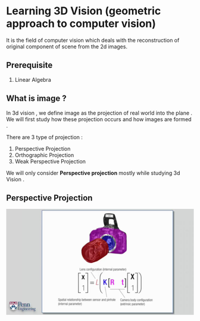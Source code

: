 # Learning 3D Vision (geometric approach to computer vision)

It is the field of computer vision which deals with the reconstruction of original component of scene from the 2d images.


## Prerequisite

1. Linear Algebra


## What is image ?

In 3d vision , we define image as the projection of real world into the plane .  We will first study how these projection occurs and how images are formed .

There are 3 type of projection :

1. Perspective Projection
2. Orthographic Projection
3. Weak Perspective Projection

We will only consider **Perspective projection** mostly while studying 3d Vision .

## Perspective Projection



<img src="/images/cameraModel.png">